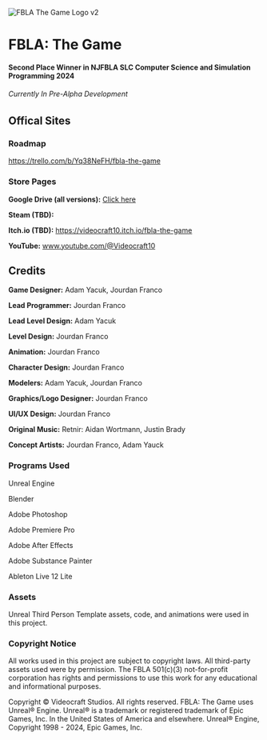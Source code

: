 
![FBLA The Game Logo v2](https://github.com/Videocraft10/FBLA_The_Game/assets/90282888/6d43b13e-250b-4a43-9d00-feeec23fd8db)

# FBLA: The Game
#### Second Place Winner in NJFBLA SLC Computer Science and Simulation Programming 2024
###### *Currently In Pre-Alpha Development*

## Offical Sites

### Roadmap
https://trello.com/b/Yq38NeFH/fbla-the-game

### Store Pages
**Google Drive (all versions):** [Click here](https://drive.google.com/drive/folders/1vyS0fQ3IwWZsgB8p0s7bchQaok5XcpwR?usp=sharing)

**Steam (TBD):**

**Itch.io (TBD):** https://videocraft10.itch.io/fbla-the-game

**YouTube:** www.youtube.com/@Videocraft10

## Credits


**Game Designer:**			    Adam Yacuk, Jourdan Franco

**Lead Programmer:**			  Jourdan Franco

**Lead Level Design:**			Adam Yacuk

**Level Design:** 				  Jourdan Franco

**Animation:**				      Jourdan Franco

**Character Design:**			  Jourdan Franco

**Modelers:**				        Adam Yacuk, Jourdan Franco

**Graphics/Logo Designer:** Jourdan Franco

**UI/UX Design:**				      Jourdan Franco

**Original Music:**           Retnir: Aidan Wortmann, Justin Brady

**Concept Artists:**			  Jourdan Franco, Adam Yauck

### Programs Used

Unreal Engine

Blender

Adobe Photoshop

Adobe Premiere Pro

Adobe After Effects

Adobe Substance Painter

Ableton Live 12 Lite

### Assets

Unreal Third Person Template assets, code, and animations were used in this project.

### Copyright Notice

All works used in this project are subject to copyright laws. All third-party assets used were by permission. The FBLA 501(c)(3) not-for-profit corporation has rights and permissions to use this work for any educational and informational purposes. 

Copyright © Videocraft Studios. All rights reserved. FBLA: The Game uses Unreal® Engine. Unreal® is a trademark or registered trademark of Epic Games, Inc. In the United States of America and elsewhere. Unreal® Engine, Copyright 1998 - 2024, Epic Games, Inc.
